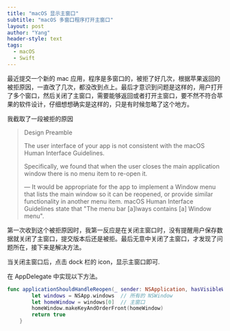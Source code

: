 ```yaml
---
title: "macOS 显示主窗口"
subtitle: "macOS 多窗口程序打开主窗口"
layout: post
author: "Yang"
header-style: text
tags:
  - macOS
  - Swift
---
```


最近提交一个新的 mac 应用，程序是多窗口的，被拒了好几次，根据苹果返回的被拒原因，一直改了几次，都没改到点上。最后才意识到问题是这样的，用户打开了多个窗口，然后关闭了主窗口，需要能够返回或者打开主窗口，要不然不符合苹果的软件设计，仔细想想确实是这样的，只是有时候忽略了这个地方。

我截取了一段被拒的原因

> Design Preamble
>
> The user interface of your app is not consistent with the macOS Human Interface Guidelines.
>
> Specifically, we found that when the user closes the main application window there is no menu item to re-open it.
>
> — It would be appropriate for the app to implement a Window menu that lists the main window so it can be reopened, or provide similar functionality in another menu item. macOS Human Interface Guidelines state that "The menu bar [a]lways contains [a] Window menu".

第一次收到这个被拒原因时，我第一反应是在关闭主窗口时，没有提醒用户保存数据就关闭了主窗口，提交版本后还是被拒。最后无意中关闭了主窗口，才发现了问题所在，接下来是解决方法。

当关闭主窗口后，点击 dock 栏的 icon，显示主窗口即可.

在 AppDelegate 中实现以下方法。

```swift
func applicationShouldHandleReopen(_ sender: NSApplication, hasVisibleWindows flag: Bool) -> Bool { 
        let windows = NSApp.windows  // 所有的 NSWindow
        let homeWindow = windows[0]  // 主窗口
        homeWindow.makeKeyAndOrderFront(homeWindow)
        return true
    }
```

